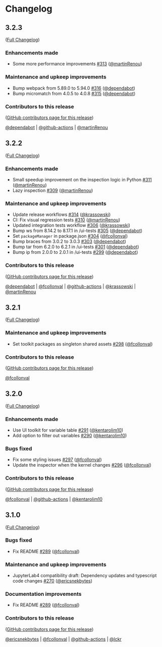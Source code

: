 # Changelog

<!-- <START NEW CHANGELOG ENTRY> -->

## 3.2.3

([Full Changelog](https://github.com/jupyterlab-contrib/jupyterlab-variableInspector/compare/v3.2.2...3f3853d9ba99eb2f3c2e9d6e045a708ebddc9353))

### Enhancements made

- Some more performance improvements [#313](https://github.com/jupyterlab-contrib/jupyterlab-variableInspector/pull/313) ([@martinRenou](https://github.com/martinRenou))

### Maintenance and upkeep improvements

- Bump webpack from 5.89.0 to 5.94.0 [#316](https://github.com/jupyterlab-contrib/jupyterlab-variableInspector/pull/316) ([@dependabot](https://github.com/dependabot))
- Bump micromatch from 4.0.5 to 4.0.8 [#315](https://github.com/jupyterlab-contrib/jupyterlab-variableInspector/pull/315) ([@dependabot](https://github.com/dependabot))

### Contributors to this release

([GitHub contributors page for this release](https://github.com/jupyterlab-contrib/jupyterlab-variableInspector/graphs/contributors?from=2024-08-30&to=2024-09-03&type=c))

[@dependabot](https://github.com/search?q=repo%3Ajupyterlab-contrib%2Fjupyterlab-variableInspector+involves%3Adependabot+updated%3A2024-08-30..2024-09-03&type=Issues) | [@github-actions](https://github.com/search?q=repo%3Ajupyterlab-contrib%2Fjupyterlab-variableInspector+involves%3Agithub-actions+updated%3A2024-08-30..2024-09-03&type=Issues) | [@martinRenou](https://github.com/search?q=repo%3Ajupyterlab-contrib%2Fjupyterlab-variableInspector+involves%3AmartinRenou+updated%3A2024-08-30..2024-09-03&type=Issues)

<!-- <END NEW CHANGELOG ENTRY> -->

## 3.2.2

([Full Changelog](https://github.com/jupyterlab-contrib/jupyterlab-variableInspector/compare/v3.2.1...aecd6baa8ac0af81bb21a221c6b156ab84e161ae))

### Enhancements made

- Small speedup improvement on the inspection logic in Python [#311](https://github.com/jupyterlab-contrib/jupyterlab-variableInspector/pull/311) ([@martinRenou](https://github.com/martinRenou))
- Lazy inspection [#309](https://github.com/jupyterlab-contrib/jupyterlab-variableInspector/pull/309) ([@martinRenou](https://github.com/martinRenou))

### Maintenance and upkeep improvements

- Update release workflows [#314](https://github.com/jupyterlab-contrib/jupyterlab-variableInspector/pull/314) ([@krassowski](https://github.com/krassowski))
- CI: Fix visual regression tests [#310](https://github.com/jupyterlab-contrib/jupyterlab-variableInspector/pull/310) ([@martinRenou](https://github.com/martinRenou))
- Updated integration tests workflow [#306](https://github.com/jupyterlab-contrib/jupyterlab-variableInspector/pull/306) ([@krassowski](https://github.com/krassowski))
- Bump ws from 8.14.2 to 8.17.1 in /ui-tests [#305](https://github.com/jupyterlab-contrib/jupyterlab-variableInspector/pull/305) ([@dependabot](https://github.com/dependabot))
- Set `packageManager` in package.json [#304](https://github.com/jupyterlab-contrib/jupyterlab-variableInspector/pull/304) ([@fcollonval](https://github.com/fcollonval))
- Bump braces from 3.0.2 to 3.0.3 [#303](https://github.com/jupyterlab-contrib/jupyterlab-variableInspector/pull/303) ([@dependabot](https://github.com/dependabot))
- Bump tar from 6.2.0 to 6.2.1 in /ui-tests [#301](https://github.com/jupyterlab-contrib/jupyterlab-variableInspector/pull/301) ([@dependabot](https://github.com/dependabot))
- Bump ip from 2.0.0 to 2.0.1 in /ui-tests [#299](https://github.com/jupyterlab-contrib/jupyterlab-variableInspector/pull/299) ([@dependabot](https://github.com/dependabot))

### Contributors to this release

([GitHub contributors page for this release](https://github.com/jupyterlab-contrib/jupyterlab-variableInspector/graphs/contributors?from=2024-01-23&to=2024-08-30&type=c))

[@dependabot](https://github.com/search?q=repo%3Ajupyterlab-contrib%2Fjupyterlab-variableInspector+involves%3Adependabot+updated%3A2024-01-23..2024-08-30&type=Issues) | [@fcollonval](https://github.com/search?q=repo%3Ajupyterlab-contrib%2Fjupyterlab-variableInspector+involves%3Afcollonval+updated%3A2024-01-23..2024-08-30&type=Issues) | [@github-actions](https://github.com/search?q=repo%3Ajupyterlab-contrib%2Fjupyterlab-variableInspector+involves%3Agithub-actions+updated%3A2024-01-23..2024-08-30&type=Issues) | [@krassowski](https://github.com/search?q=repo%3Ajupyterlab-contrib%2Fjupyterlab-variableInspector+involves%3Akrassowski+updated%3A2024-01-23..2024-08-30&type=Issues) | [@martinRenou](https://github.com/search?q=repo%3Ajupyterlab-contrib%2Fjupyterlab-variableInspector+involves%3AmartinRenou+updated%3A2024-01-23..2024-08-30&type=Issues)

## 3.2.1

([Full Changelog](https://github.com/jupyterlab-contrib/jupyterlab-variableInspector/compare/v3.2.0...e200a2bf9bdb0cdd9a12dd7885cab532a1dacef3))

### Maintenance and upkeep improvements

- Set toolkit packages as singleton shared assets [#298](https://github.com/jupyterlab-contrib/jupyterlab-variableInspector/pull/298) ([@fcollonval](https://github.com/fcollonval))

### Contributors to this release

([GitHub contributors page for this release](https://github.com/jupyterlab-contrib/jupyterlab-variableInspector/graphs/contributors?from=2024-01-23&to=2024-01-23&type=c))

[@fcollonval](https://github.com/search?q=repo%3Ajupyterlab-contrib%2Fjupyterlab-variableInspector+involves%3Afcollonval+updated%3A2024-01-23..2024-01-23&type=Issues)

## 3.2.0

([Full Changelog](https://github.com/jupyterlab-contrib/jupyterlab-variableInspector/compare/v3.1.0...e71150e553c55db1815b015409d98dc1ad609730))

### Enhancements made

- Use UI toolkit for variable table [#291](https://github.com/jupyterlab-contrib/jupyterlab-variableInspector/pull/291) ([@kentarolim10](https://github.com/kentarolim10))
- Add option to filter out variables [#290](https://github.com/jupyterlab-contrib/jupyterlab-variableInspector/pull/290) ([@kentarolim10](https://github.com/kentarolim10))

### Bugs fixed

- Fix some styling issues [#297](https://github.com/jupyterlab-contrib/jupyterlab-variableInspector/pull/297) ([@fcollonval](https://github.com/fcollonval))
- Update the inspector when the kernel changes [#296](https://github.com/jupyterlab-contrib/jupyterlab-variableInspector/pull/296) ([@fcollonval](https://github.com/fcollonval))

### Contributors to this release

([GitHub contributors page for this release](https://github.com/jupyterlab-contrib/jupyterlab-variableInspector/graphs/contributors?from=2023-11-04&to=2024-01-22&type=c))

[@fcollonval](https://github.com/search?q=repo%3Ajupyterlab-contrib%2Fjupyterlab-variableInspector+involves%3Afcollonval+updated%3A2023-11-04..2024-01-22&type=Issues) | [@github-actions](https://github.com/search?q=repo%3Ajupyterlab-contrib%2Fjupyterlab-variableInspector+involves%3Agithub-actions+updated%3A2023-11-04..2024-01-22&type=Issues) | [@kentarolim10](https://github.com/search?q=repo%3Ajupyterlab-contrib%2Fjupyterlab-variableInspector+involves%3Akentarolim10+updated%3A2023-11-04..2024-01-22&type=Issues)

## 3.1.0

([Full Changelog](https://github.com/jupyterlab-contrib/jupyterlab-variableInspector/compare/v3.0.7...13134a81cc4c78b40f52e8b7a8b2b2f4a0b42a4b))

### Bugs fixed

- Fix README [#289](https://github.com/jupyterlab-contrib/jupyterlab-variableInspector/pull/289) ([@fcollonval](https://github.com/fcollonval))

### Maintenance and upkeep improvements

- JupyterLab4 compatibility draft: Dependency updates and typescript code changes [#270](https://github.com/jupyterlab-contrib/jupyterlab-variableInspector/pull/270) ([@ericsnekbytes](https://github.com/ericsnekbytes))

### Documentation improvements

- Fix README [#289](https://github.com/jupyterlab-contrib/jupyterlab-variableInspector/pull/289) ([@fcollonval](https://github.com/fcollonval))

### Contributors to this release

([GitHub contributors page for this release](https://github.com/jupyterlab-contrib/jupyterlab-variableInspector/graphs/contributors?from=2021-04-10&to=2023-11-04&type=c))

[@ericsnekbytes](https://github.com/search?q=repo%3Ajupyterlab-contrib%2Fjupyterlab-variableInspector+involves%3Aericsnekbytes+updated%3A2021-04-10..2023-11-04&type=Issues) | [@fcollonval](https://github.com/search?q=repo%3Ajupyterlab-contrib%2Fjupyterlab-variableInspector+involves%3Afcollonval+updated%3A2021-04-10..2023-11-04&type=Issues) | [@github-actions](https://github.com/search?q=repo%3Ajupyterlab-contrib%2Fjupyterlab-variableInspector+involves%3Agithub-actions+updated%3A2021-04-10..2023-11-04&type=Issues) | [@lckr](https://github.com/search?q=repo%3Ajupyterlab-contrib%2Fjupyterlab-variableInspector+involves%3Alckr+updated%3A2021-04-10..2023-11-04&type=Issues)
